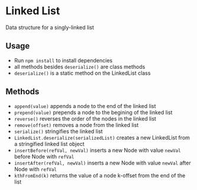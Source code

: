 # Linked List
Data structure for a singly-linked list

## Usage 
- Run `npm install` to install dependencies
- all methods besides `deserialize()` are class methods
- `deserialize()` is a static method on the LinkedList class
## Methods
- `append(value)` appends a node to the end of the linked list
- `prepend(value)` prepends a node to the begining of the linked list
- `reverse()` reverses the order of the nodes in the linked list
- `remove(offset)` removes a node from the linked list
- `serialize()` stringifies the linked list 
- `LinkedList.deserialize(serializedList)` creates a new LinkedList from a stringified linked list object
- `insertBefore(refVal, newVal)` inserts a new Node with value `newVal` before Node with `refVal`
- `insertAfter(refVal, newVal)` inserts a new Node with value `newVal` after Node with `refVal`
- `kthFromEnd(k)` returns the value of a node k-offset from the end of the list